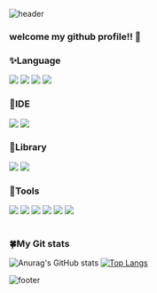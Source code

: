 
<div>

  ![header](https://capsule-render.vercel.app/api?&text=My%profile&&fontColor=ffffff&type=waving)

  <!--
  <div align="center"> </div>
  -->
 ### welcome my github profile!! 👋
 
<!--
<img src="https://img.shields.io/badge/표시할이름-색상?style=for-the-badge&logo=기술스택아이콘&logoColor=white">
-->
### ✨Language
  <img src="https://img.shields.io/badge/HTML5-E34F26?style=flat-square&logo=HTML5&logoColor=000"/>
  <img src="https://img.shields.io/badge/CSS3-1572B6?style=flat-square&logo=CSS3&logoColor=000"/>
  <img src="https://img.shields.io/badge/JavaScript-F7DF1E?style=flat-square&logo=JavaScript&logoColor=000"/>
  <img src="https://img.shields.io/badge/sass-CC6699?style=flat-square&logo=sass&logoColor=000"/>
<br/>

### 🐬IDE
  <img src="https://img.shields.io/badge/visualstudiocode-007ACC?style=flat-square&logo=visualstudiocode&logoColor=000"/>
  <img src="https://img.shields.io/badge/phpstorm-000?style=flat-square&logo=phpstorm&logoColor=fff"/>

<br/>

### 💫Library
  <img src="https://img.shields.io/badge/React-61DAFB?style=flat-square&logo=React&logoColor=000"/>
  <img src="https://img.shields.io/badge/bootstrap-7952B3?style=flat-square&logo=bootstrap&logoColor=fff"/>

<br/>

### 🌸Tools
<img src="https://img.shields.io/badge/git-F05032?style=flat-square&logo=git&logoColor=000"/>
<img src="https://img.shields.io/badge/figma-F24E1E?style=flat-square&logo=figma&logoColor=000"/>
<img src="https://img.shields.io/badge/sourcetree-0052CC?style=flat-square&logo=sourcetree&logoColor=000"/>
<img src="https://img.shields.io/badge/notion-000?style=flat-square&logo=notion&logoColor=fff"/>
<img src="https://img.shields.io/badge/slack-4A154B?style=flat-square&logo=slack&logoColor=fff"/>
<img src="https://img.shields.io/badge/discord-5865F2?style=flat-square&logo=discord&logoColor=fff"/>
<br/>

<br/>

### 🍀My Git stats
![Anurag's GitHub stats](https://github-readme-stats.vercel.app/api?username=limhaneul2244&show_icons=true&theme=radical)
[![Top Langs](https://github-readme-stats.vercel.app/api/top-langs/?username=limhaneul2244&langs_count=10&layout=compact&theme=dark)](https://github.com/limhaneul2244/github-readme-stats)
  
  ![footer](https://capsule-render.vercel.app/api?section=footer)
</div>

<!--
**limhaneul2244/limhaneul2244** is a ✨ _special_ ✨ repository because its `README.md` (this file) appears on your GitHub profile.

Here are some ideas to get you started:

- 🔭 I’m currently working on ...
- 🌱 I’m currently learning ...
- 👯 I’m looking to collaborate on ...
- 🤔 I’m looking for help with ...
- 💬 Ask me about ...
- 📫 How to reach me: ...
- 😄 Pronouns: ...
- ⚡ Fun fact: ...
-->
